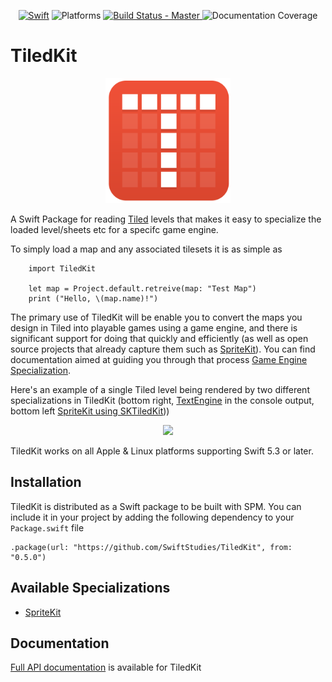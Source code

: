 <p align="center">
<a href="https://swift.org/"><img src="https://img.shields.io/badge/Swift-5.3-orange.svg?style=flat" style="max-height: 300px;" alt="Swift"/></a>
<img src="https://img.shields.io/badge/platforms-Linux%20%7C%20MacOS%20%7C%20iOS%20%7C%20tvOS%20%7C%20watchOS-green.svg" alt="Platforms">

<a href="https://travis-ci.org/SwiftStudies/OysterKit">
<img src="https://travis-ci.org/SwiftStudies/TiledKit.svg?branch=master" alt="Build Status - Master">
</a>
<img src="https://img.shields.io/badge/documentation-98%25-brightgreen.svg" alt="Documentation Coverage">
</p>

# TiledKit

<p align="center"><img src="Documentation/Images/TiledKit.png" width="200" /></p>

A Swift Package for reading [Tiled](https://www.mapeditor.org) levels that makes it easy to specialize the loaded level/sheets etc for a specifc game engine. 

To simply load a map and any associated tilesets it is as simple as 

        import TiledKit
        
        let map = Project.default.retreive(map: "Test Map")
        print ("Hello, \(map.name)!")

The primary use of TiledKit will be enable you to convert the maps you design in Tiled into playable games using a game engine, and there is significant support
for doing that quickly and efficiently (as well as open source projects that already capture them such as [SpriteKit](https://github.com/SwiftStudies/SKTiledKit)). 
You can find documentation aimed at guiding you through that process [Game Engine Specialization](/Documentation/Game%20Engine%20Specialization.md). 

Here's an example of a single Tiled level being rendered by two different specializations in TiledKit (bottom right, [TextEngine](https://github.com/SwiftStudies/TextEngine) in the console output, bottom left [SpriteKit using SKTiledKit](https://github.com/SwiftStudies/SKTiledKit)))

<p align="center"><img src="https://swiftstudies.github.io/TiledKit/Documentation/Images/Multiple%20Game%20Engines.png" width="500" /></p>

TiledKit works on all Apple & Linux platforms supporting Swift 5.3 or later. 

## Installation

TiledKit is distributed as a Swift package to be built with SPM. You can include it in your project by adding the following dependency to your `Package.swift` file

    .package(url: "https://github.com/SwiftStudies/TiledKit", from: "0.5.0")

## Available Specializations

  - [SpriteKit](https://github.com/SwiftStudies/SKTiledKit)
  
## Documentation

[Full API documentation](https://swiftstudies.github.io/TiledKit/Documentation/API/) is available for TiledKit
  
  
